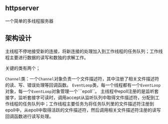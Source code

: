 ## httpserver
一个简单的多线程服务器

## 架构设计
主线程不停地接受新的连接，将新连接的处理加入到工作线程的任务队列；工作线程主要进行数据的读写和数独的求解工作。

关键的类有两个；

```Channel```类：一个```Channel```对象负责一个文件描述符，其中注册了相关文件描述符的读、写、错误处理等回调函数。
```EventLoop```类，每一个线程都有一个```EventLoop```对象，每一个```EventLoop```对象管理一个```epoll``。 主线程中epoll注册的是监听套接字，监听套接字可读时，调用accept从监听队列中取得文件描述符，分配到工作线程的任务队列中；工作线程主要任务为将任务队列里的文件描述符注册到epoll中，从epoll中取得活跃的文件描述符，然后调用相关文件描述符注册的读写回调函数进行读写处理。
